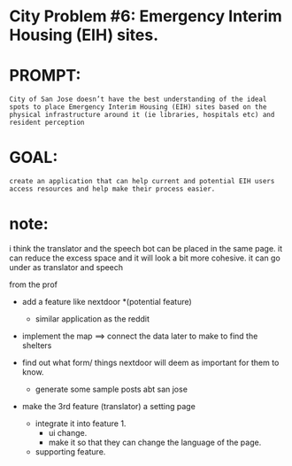 # City Problem #6: Emergency Interim Housing (EIH) sites.

# PROMPT: 
    City of San Jose doesn’t have the best understanding of the ideal spots to place Emergency Interim Housing (EIH) sites based on the physical infrastructure around it (ie libraries, hospitals etc) and resident perception

# GOAL: 
    create an application that can help current and potential EIH users access resources and help make their process easier. 

# note: 
i think the translator and the speech bot can be placed in the same page.
it can reduce the excess space and it will look a bit more cohesive. 
it can go under as translator and speech

from the prof
- add a feature like nextdoor *(potential feature)
    - similar application as the reddit
- implement the map ==> connect the data later to make to find the shelters 
- find out what form/ things nextdoor will deem as important for them to know. 
    - generate some sample posts abt san jose

- make the 3rd feature (translator) a setting page
    - integrate it into feature 1. 
        - ui change. 
        - make it so that they can change the language of the page. 
    - supporting feature.